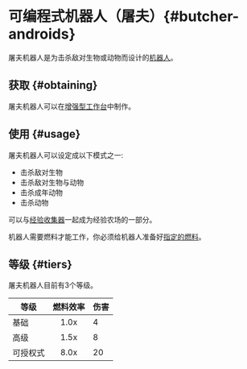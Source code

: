 # 可编程式机器人（屠夫）{#butcher-androids}

屠夫机器人是为击杀敌对生物或动物而设计的[机器人](/Androids)。

## 获取 {#obtaining}

屠夫机器人可以在[增强型工作台](/Enhanced-Crafting-Table)中制作。

## 使用 {#usage}

屠夫机器人可以设定成以下模式之一:

- 击杀敌对生物
- 击杀敌对生物与动物
- 击杀成年动物
- 击杀动物

可以与[经验收集器](/EXP-Collector)一起成为经验农场的一部分。

机器人需要燃料才能工作，你必须给机器人准备好[指定的燃料](/Normal-Androids#power-source)。

## 等级 {#tiers}

屠夫机器人目前有3个等级。

| 等级 | 燃料效率 | 伤害 |
| --------- | :-------------: | ------------ |
| 基础 | 1.0x   | 4 |
| 高级 | 1.5x   | 8 |
| 可授权式 | 8.0x | 20 |

